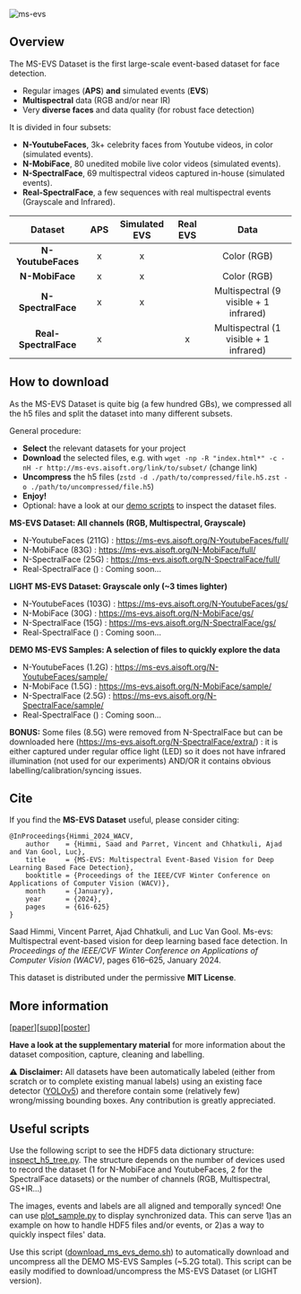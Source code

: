 ![ms-evs](https://github.com/ms-evs/ms-evs.github.io/assets/79908627/066f65a8-7acb-4895-b87e-b40decb13390)

## Overview

The MS-EVS Dataset is the first large-scale event-based dataset for face detection.
- Regular images (**APS**) **and** simulated events (**EVS**)
- **Multispectral** data (RGB and/or near IR)
- Very **diverse faces** and data quality (for robust face detection)

It is divided in four subsets: 
- **N-YoutubeFaces**, 3k+ celebrity faces from Youtube videos, in color (simulated events). 
- **N-MobiFace**, 80 unedited mobile live color videos (simulated events).
- **N-SpectralFace**, 69 multispectral videos captured in-house (simulated events).
- **Real-SpectralFace**, a few sequences with real multispectral events (Grayscale and Infrared).


|      **Dataset**      | **APS** | **Simulated EVS** | **Real EVS** |                **Data**                |
|:---------------------:|:-------:|:-----------------:|:------------:|:--------------------------------------:|
|   **N-YoutubeFaces**  |    x    |         x         |              |               Color (RGB)              |
|     **N-MobiFace**    |    x    |         x         |              |               Color (RGB)              |
|   **N-SpectralFace**  |    x    |         x         |              | Multispectral (9 visible + 1 infrared) |
| **Real-SpectralFace** |    x    |                   |       x      | Multispectral (1 visible + 1 infrared) |

## How to download

As the MS-EVS Dataset is quite big (a few hundred GBs), we compressed all the h5 files and split the dataset into many different subsets.

General procedure:
- **Select** the relevant datasets for your project
- **Download** the selected files, e.g. with `wget -np -R "index.html*" -c -nH -r http://ms-evs.aisoft.org/link/to/subset/` (change link)
- **Uncompress** the h5 files (`zstd -d ./path/to/compressed/file.h5.zst -o ./path/to/uncompressed/file.h5`)
- **Enjoy!**
- Optional: have a look at our [demo scripts](#useful-scripts) to inspect the dataset files.

**MS-EVS Dataset: All channels (RGB, Multispectral, Grayscale)**
- N-YoutubeFaces (211G) : https://ms-evs.aisoft.org/N-YoutubeFaces/full/
- N-MobiFace (83G) : https://ms-evs.aisoft.org/N-MobiFace/full/
- N-SpectralFace (25G) : https://ms-evs.aisoft.org/N-SpectralFace/full/
- Real-SpectralFace () : Coming soon...

**LIGHT MS-EVS Dataset: Grayscale only (~3 times lighter)**
- N-YoutubeFaces (103G) : https://ms-evs.aisoft.org/N-YoutubeFaces/gs/
- N-MobiFace (30G) : https://ms-evs.aisoft.org/N-MobiFace/gs/
- N-SpectralFace (15G) : https://ms-evs.aisoft.org/N-SpectralFace/gs/
- Real-SpectralFace () : Coming soon...

**DEMO MS-EVS Samples: A selection of files to quickly explore the data**
- N-YoutubeFaces (1.2G) : https://ms-evs.aisoft.org/N-YoutubeFaces/sample/
- N-MobiFace (1.5G) : https://ms-evs.aisoft.org/N-MobiFace/sample/
- N-SpectralFace (2.5G) : https://ms-evs.aisoft.org/N-SpectralFace/sample/
- Real-SpectralFace () : Coming soon...


**BONUS:** Some files (8.5G) were removed from N-SpectralFace but can be downloaded here (https://ms-evs.aisoft.org/N-SpectralFace/extra/) : it is either captured under regular office light (LED) so it does not have infrared illumination (not used for our experiments) AND/OR it contains obvious labelling/calibration/syncing issues.

## Cite

If you find the **MS-EVS Dataset** useful, please consider citing:
```
@InProceedings{Himmi_2024_WACV,
    author    = {Himmi, Saad and Parret, Vincent and Chhatkuli, Ajad and Van Gool, Luc},
    title     = {MS-EVS: Multispectral Event-Based Vision for Deep Learning Based Face Detection},
    booktitle = {Proceedings of the IEEE/CVF Winter Conference on Applications of Computer Vision (WACV)},
    month     = {January},
    year      = {2024},
    pages     = {616-625}
}
```

Saad Himmi, Vincent Parret, Ajad Chhatkuli, and Luc Van Gool. Ms-evs: Multispectral event-based vision for deep learning based face detection. In _Proceedings of the IEEE/CVF Winter Conference on Applications of Computer Vision (WACV)_, pages 616–625, January 2024.

This dataset is distributed under the permissive **MIT License**.

## More information
[[paper](https://openaccess.thecvf.com/content/WACV2024/papers/Himmi_MS-EVS_Multispectral_Event-Based_Vision_for_Deep_Learning_Based_Face_Detection_WACV_2024_paper.pdf)][[supp](https://openaccess.thecvf.com/content/WACV2024/supplemental/Himmi_MS-EVS_Multispectral_Event-Based_WACV_2024_supplemental.pdf)][[poster](https://github.com/ms-evs/ms-evs.github.io/blob/40d657cce1f60f32b6745c5514daeeef5d18d1aa/wacv24-poster.pdf)]

**Have a look at the supplementary material** for more information about the dataset composition, capture, cleaning and labelling.

⚠️ **Disclaimer:** All datasets have been automatically labeled (either from scratch or to complete existing manual labels) using an existing face detector ([YOLOv5](https://github.com/ultralytics/yolov5)) and therefore contain some (relatively few) wrong/missing bounding boxes. Any contribution is greatly appreciated.

## Useful scripts

Use the following script to see the HDF5 data dictionary structure: [inspect_h5_tree.py](https://github.com/ms-evs/ms-evs.github.io/blob/841c390a61c43e589ccc7561fa90b7390994e55e/inspect_h5_tree.py). The structure depends on the number of devices used to record the dataset (1 for N-MobiFace and YoutubeFaces, 2 for the SpectralFace datasets) or the number of channels (RGB, Multispectral, GS+IR...) 

The images, events and labels are all aligned and temporally synced! One can use [plot_sample.py](https://github.com/ms-evs/ms-evs.github.io/blob/841c390a61c43e589ccc7561fa90b7390994e55e/plot_sample.py) to display synchronized data. This can serve 1)as an example on how to handle HDF5 files and/or events, or 2)as a way to quickly inspect files' data.

Use this script ([download_ms_evs_demo.sh](https://github.com/ms-evs/ms-evs.github.io/blob/5f020bedff7004275def53a119843f013c902a01/download_ms_evs_demo.sh)) to automatically download and uncompress all the DEMO MS-EVS Samples (~5.2G total). This script can be easily modified to download/uncompress the MS-EVS Dataset (or LIGHT version).
